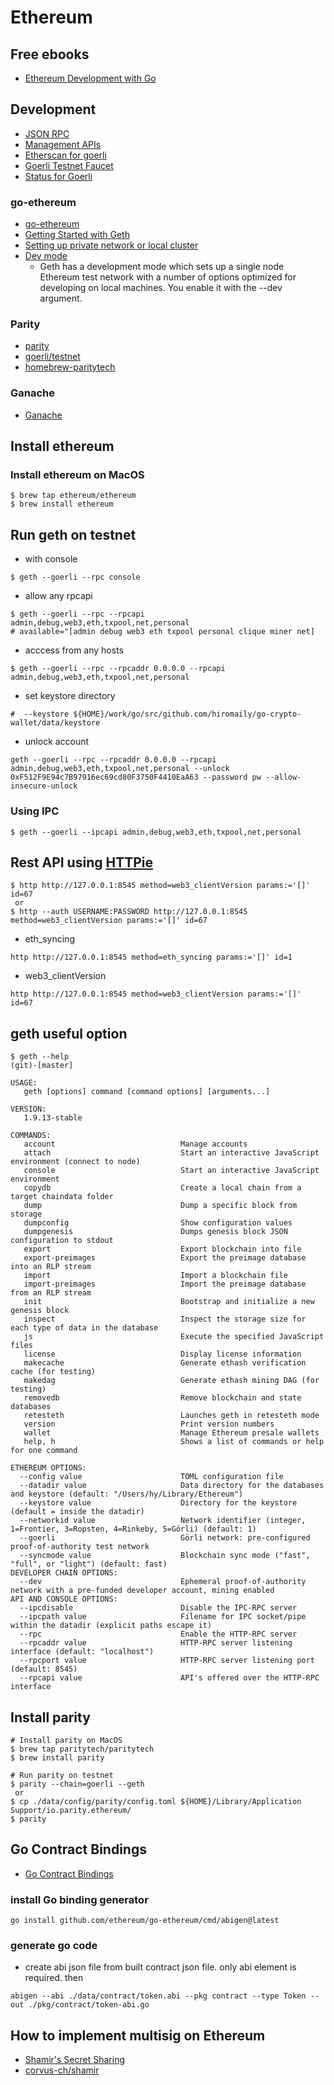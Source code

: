# Ethereum

## Free ebooks
- [Ethereum Development with Go](https://goethereumbook.org/en/)

## Development
- [JSON RPC](https://github.com/ethereum/wiki/wiki/JSON-RPC)
- [Management APIs](https://github.com/ethereum/go-ethereum/wiki/Management-APIs)
- [Etherscan for goerli](https://goerli.etherscan.io/)
- [Goerli Testnet Faucet](https://goerli-faucet.slock.it/)
- [Status for Goerli](https://stats.goerli.net/)

### go-ethereum
- [go-ethereum](https://github.com/ethereum/go-ethereum)
- [Getting Started with Geth](https://geth.ethereum.org/docs/getting-started)
- [Setting up private network or local cluster](https://github.com/ethereum/go-ethereum/wiki/Setting-up-private-network-or-local-cluster)
- [Dev mode](https://geth.ethereum.org/getting-started/dev-mode)
  - Geth has a development mode which sets up a single node Ethereum test network with a number of options optimized for developing on local machines. You enable it with the --dev argument.

### Parity
- [parity](https://www.parity.io/ethereum/)
- [goerli/testnet](https://github.com/goerli/testnet)
- [homebrew-paritytech](https://github.com/paritytech/homebrew-paritytech)

### Ganache
- [Ganache](https://www.trufflesuite.com/ganache)


## Install ethereum
### Install ethereum on MacOS
```
$ brew tap ethereum/ethereum
$ brew install ethereum
```

## Run geth on testnet
- with console
```
$ geth --goerli --rpc console
```
- allow any rpcapi
```
$ geth --goerli --rpc --rpcapi admin,debug,web3,eth,txpool,net,personal
# available="[admin debug web3 eth txpool personal clique miner net]
```
- acccess from any hosts
```
$ geth --goerli --rpc --rpcaddr 0.0.0.0 --rpcapi admin,debug,web3,eth,txpool,net,personal
```
- set keystore directory
```
#  --keystore ${HOME}/work/go/src/github.com/hiromaily/go-crypto-wallet/data/keystore
```
- unlock account
```
geth --goerli --rpc --rpcaddr 0.0.0.0 --rpcapi admin,debug,web3,eth,txpool,net,personal --unlock 0xF512F9E94c7B97916ec69cd80F3750F4410EaA63 --password pw --allow-insecure-unlock
```

### Using IPC
```
$ geth --goerli --ipcapi admin,debug,web3,eth,txpool,net,personal
```

## Rest API using [HTTPie](https://httpie.org/)
```
$ http http://127.0.0.1:8545 method=web3_clientVersion params:='[]' id=67
 or
$ http --auth USERNAME:PASSWORD http://127.0.0.1:8545 method=web3_clientVersion params:='[]' id=67
```

- eth_syncing
```
http http://127.0.0.1:8545 method=eth_syncing params:='[]' id=1
```
- web3_clientVersion
```
http http://127.0.0.1:8545 method=web3_clientVersion params:='[]' id=67
```

## geth useful option
```
$ geth --help                                                                                                                                                         (git)-[master]

USAGE:
   geth [options] command [command options] [arguments...]

VERSION:
   1.9.13-stable

COMMANDS:
   account                            Manage accounts
   attach                             Start an interactive JavaScript environment (connect to node)
   console                            Start an interactive JavaScript environment
   copydb                             Create a local chain from a target chaindata folder
   dump                               Dump a specific block from storage
   dumpconfig                         Show configuration values
   dumpgenesis                        Dumps genesis block JSON configuration to stdout
   export                             Export blockchain into file
   export-preimages                   Export the preimage database into an RLP stream
   import                             Import a blockchain file
   import-preimages                   Import the preimage database from an RLP stream
   init                               Bootstrap and initialize a new genesis block
   inspect                            Inspect the storage size for each type of data in the database
   js                                 Execute the specified JavaScript files
   license                            Display license information
   makecache                          Generate ethash verification cache (for testing)
   makedag                            Generate ethash mining DAG (for testing)
   removedb                           Remove blockchain and state databases
   retesteth                          Launches geth in retesteth mode
   version                            Print version numbers
   wallet                             Manage Ethereum presale wallets
   help, h                            Shows a list of commands or help for one command
```
```
ETHEREUM OPTIONS:
  --config value                      TOML configuration file
  --datadir value                     Data directory for the databases and keystore (default: "/Users/hy/Library/Ethereum")
  --keystore value                    Directory for the keystore (default = inside the datadir)
  --networkid value                   Network identifier (integer, 1=Frontier, 3=Ropsten, 4=Rinkeby, 5=Görli) (default: 1)
  --goerli                            Görli network: pre-configured proof-of-authority test network
  --syncmode value                    Blockchain sync mode ("fast", "full", or "light") (default: fast)
DEVELOPER CHAIN OPTIONS:
  --dev                               Ephemeral proof-of-authority network with a pre-funded developer account, mining enabled
API AND CONSOLE OPTIONS:
  --ipcdisable                        Disable the IPC-RPC server
  --ipcpath value                     Filename for IPC socket/pipe within the datadir (explicit paths escape it)
  --rpc                               Enable the HTTP-RPC server
  --rpcaddr value                     HTTP-RPC server listening interface (default: "localhost")
  --rpcport value                     HTTP-RPC server listening port (default: 8545)
  --rpcapi value                      API's offered over the HTTP-RPC interface
```

## Install parity
```
# Install parity on MacOS
$ brew tap paritytech/paritytech
$ brew install parity

# Run parity on testnet
$ parity --chain=goerli --geth
 or
$ cp ./data/config/parity/config.toml ${HOME}/Library/Application Support/io.parity.ethereum/
$ parity
```

## Go Contract Bindings
- [Go Contract Bindings](https://geth.ethereum.org/docs/dapp/native-bindings)
### install Go binding generator
```
go install github.com/ethereum/go-ethereum/cmd/abigen@latest
```
### generate go code
- create abi json file from built contract json file. only abi element is required. then
```
abigen --abi ./data/contract/token.abi --pkg contract --type Token --out ./pkg/contract/token-abi.go
```

## How to implement multisig on Ethereum
- [Shamir's Secret Sharing](https://en.wikipedia.org/wiki/Shamir%27s_Secret_Sharing)
- [corvus-ch/shamir](https://github.com/corvus-ch/shamir)
